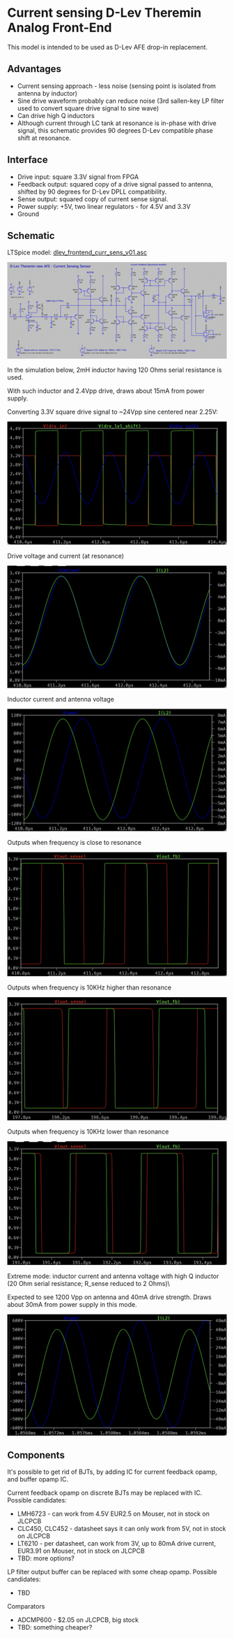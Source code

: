 Current sensing D-Lev Theremin Analog Front-End
===============================================

This model is intended to be used as D-Lev AFE drop-in replacement.

Advantages
----------

* Current sensing approach - less noise (sensing point is isolated from antenna by inductor)
* Sine drive waveform probably can reduce noise (3rd sallen-key LP filter used to convert square drive signal to sine wave)
* Can drive high Q inductors
* Although current through LC tank at resonance is in-phase with drive signal, this schematic provides 90 degrees D-Lev compatible phase shift at resonance.


Interface
---------

* Drive input: square 3.3V signal from FPGA
* Feedback output: squared copy of a drive signal passed to antenna, shifted by 90 degrees for D-Lev DPLL compatibility.
* Sense output: squared copy of current sense signal.
* Power supply: +5V, two linear regulators - for 4.5V and 3.3V
* Ground


Schematic
---------

LTSpice model: [dlev_frontend_curr_sens_v01.asc](dlev_frontend_curr_sens_v01.asc)

![Spice model](images/dlev_afe_current_sensing_ltspice_model.png)

In the simulation below, 2mH inductor having 120 Ohms serial resistance is used.

With such inductor and 2.4Vpp drive, draws about 15mA from power supply.


Converting 3.3V square drive signal to ~24Vpp sine centered near 2.25V:

![Sumulation results](images/ltspice_sim_square_input_to_sine.png)

Drive voltage and current (at resonance)

![Sumulation results](images/ltspice_sim_drive_voltage_and_current.png)

Inductor current and antenna voltage	

![Sumulation results](images/ltspice_sim_inductor_current_and_antenna_voltage.png)

Outputs when frequency is close to resonance

![Sumulation results](images/ltspice_sim_outputs_resonance.png)

Outputs when frequency is 10KHz higher than resonance

![Sumulation results](images/ltspice_sim_outputs_higher_freq.png)

Outputs when frequency is 10KHz lower than resonance

![Sumulation results](images/ltspice_sim_outputs_lower_freq.png)


Extreme mode: inductor current and antenna voltage with high Q inductor (20 Ohm serial resistance; R_sense reduced to 2 Ohms)\

Expected to see 1200 Vpp on antenna and 40mA drive strength. Draws about 30mA from power supply in this mode.

![Sumulation results](images/ltspice_sim_ind_current_ant_voltage_res_high_q.png)


Components
----------

It's possible to get rid of BJTs, by adding IC for current feedback opamp, and buffer opamp IC.


Current feedback opamp on discrete BJTs may be replaced with IC. Possible candidates:

* LMH6723 - can work from 4.5V EUR2.5 on Mouser, not in stock on JLCPCB
* CLC450, CLC452 - datasheet says it can only work from 5V, not in stock on JLCPCB
* LT6210 - per datasheet, can work from 3V, up to 80mA drive current, EUR3.91 on Mouser, not in stock on JLCPCB
* TBD: more options?

LP filter output buffer can be replaced with some cheap opamp. Possible candidates:

* TBD

Comparators

* ADCMP600 - $2.05 on JLCPCB, big stock
* TBD: something cheaper?



